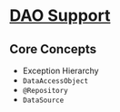 # [DAO Support](https://docs.spring.io/spring-framework/reference/data-access/dao.html)

## Core Concepts
- Exception Hierarchy
- `DataAccessObject`
- `@Repository`
- `DataSource`